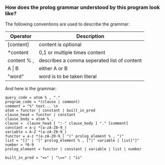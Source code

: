 ### How does the prolog grammar understood by this program look like?
The following conventions are used to describe the grammar:

| Operator     | Description |
| ------------ | ----------- |
| [content]    | content is optional |
| *content     | 0,1 or multiple times content |
| content % ,  | describes a comma seperated list of content |
| A \| B       | either A or B |
| "word"       | word is to be taken literal |

And here is the grammar:
```text
query_code = atom % , "."
program_code = *(clause | comment)
comment = "%" text... \n
atom = functor | constant | built_in_pred
clause_head = functor | constant
clause_body = atom % ,
clause =  clause_head [ ":-" clause_body ] "." [comment]
constant = a-z *(a-zA-Z0-9_)
variable = A-Z *(a-zA-Z0-9_)
functor = a-z *(a-zA-Z0-9_) "(" prolog_element % , ")"
list = "[]" | "[" prolog_element % , ["|" variable | list]"]"
number = *0-9
prolog_element = functor | constant | variable | list | number

built_in_pred = "==" | "\==" | "is"
```
